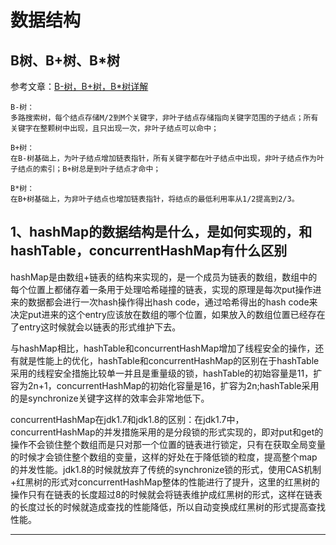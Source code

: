 # 数据结构

## B树、B+树、B*树
参考文章：[B-树，B+树，B*树详解](https://blog.csdn.net/aqzwss/article/details/53074186)

    B-树：
    多路搜索树，每个结点存储M/2到M个关键字，非叶子结点存储指向关键字范围的子结点；所有关键字在整颗树中出现，且只出现一次，非叶子结点可以命中；
    
    B+树：
    在B-树基础上，为叶子结点增加链表指针，所有关键字都在叶子结点中出现，非叶子结点作为叶子结点的索引；B+树总是到叶子结点才命中；
    
    B*树：
    在B+树基础上，为非叶子结点也增加链表指针，将结点的最低利用率从1/2提高到2/3。

##  1、hashMap的数据结构是什么，是如何实现的，和hashTable，concurrentHashMap有什么区别

​		hashMap是由数组+链表的结构来实现的，是一个成员为链表的数组，数组中的每个位置上都储存着一条用于处理哈希碰撞的链表，实现的原理是每次put操作进来的数据都会进行一次hash操作得出hash code，通过哈希得出的hash code来决定put进来的这个entry应该放在数组的哪个位置，如果放入的数组位置已经存在了entry这时候就会以链表的形式维护下去。

​		与hashMap相比，hashTable和concurrentHashMap增加了线程安全的操作，还有就是性能上的优化，hashTable和concurrentHashMap的区别在于hashTable采用的线程安全措施比较单一并且是重量级的锁，hashTable的初始容量是11，扩容为2n+1，concurrentHashMap的初始化容量是16，扩容为2n;hashTable采用的是synchronize关键字这样的效率会非常地低下。

​		concurrentHashMap在jdk1.7和jdk1.8的区别：在jdk1.7中，concurrentHashMap的并发措施采用的是分段锁的形式实现的，即对put和get的操作不会锁住整个数组而是只对那一个位置的链表进行锁定，只有在获取全局变量的时候才会锁住整个数组的变量，这样的好处在于降低锁的粒度，提高整个map的并发性能。jdk1.8的时候就放弃了传统的synchronize锁的形式，使用CAS机制+红黑树的形式对concurrentHashMap整体的性能进行了提升，这里的红黑树的操作只有在链表的长度超过8的时候就会将链表维护成红黑树的形式，这样在链表的长度过长的时候就造成查找的性能降低，所以自动变换成红黑树的形式提高查找性能。

------

